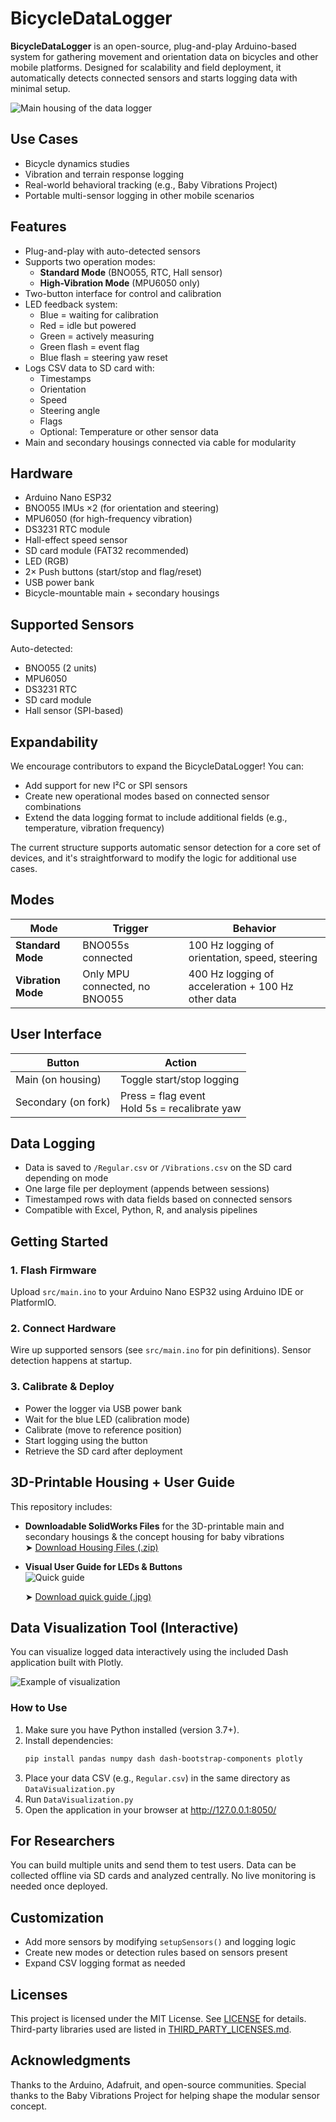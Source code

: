 # BicycleDataLogger

**BicycleDataLogger** is an open-source, plug-and-play Arduino-based system for gathering movement and orientation data on bicycles and other mobile platforms. Designed for scalability and field deployment, it automatically detects connected sensors and starts logging data with minimal setup.

![Main housing of the data logger](./images/DataLoggerHousing.jpg)

## Use Cases

- Bicycle dynamics studies
- Vibration and terrain response logging
- Real-world behavioral tracking (e.g., Baby Vibrations Project)
- Portable multi-sensor logging in other mobile scenarios

## Features

- Plug-and-play with auto-detected sensors
- Supports two operation modes:
  - **Standard Mode** (BNO055, RTC, Hall sensor)
  - **High-Vibration Mode** (MPU6050 only)
- Two-button interface for control and calibration
- LED feedback system:
  - Blue = waiting for calibration
  - Red = idle but powered
  - Green = actively measuring
  - Green flash = event flag
  - Blue flash = steering yaw reset
- Logs CSV data to SD card with:
  - Timestamps
  - Orientation
  - Speed
  - Steering angle
  - Flags
  - Optional: Temperature or other sensor data
- Main and secondary housings connected via cable for modularity

## Hardware

- Arduino Nano ESP32
- BNO055 IMUs ×2 (for orientation and steering)
- MPU6050 (for high-frequency vibration)
- DS3231 RTC module
- Hall-effect speed sensor
- SD card module (FAT32 recommended)
- LED (RGB)
- 2× Push buttons (start/stop and flag/reset)
- USB power bank
- Bicycle-mountable main + secondary housings

## Supported Sensors

Auto-detected:
- BNO055 (2 units)
- MPU6050
- DS3231 RTC
- SD card module
- Hall sensor (SPI-based)

## Expandability

We encourage contributors to expand the BicycleDataLogger! You can:

- Add support for new I²C or SPI sensors
- Create new operational modes based on connected sensor combinations
- Extend the data logging format to include additional fields (e.g., temperature, vibration frequency)

The current structure supports automatic sensor detection for a core set of devices, and it's straightforward to modify the logic for additional use cases.

## Modes

| Mode               | Trigger                              | Behavior |
|--------------------|--------------------------------------|----------|
| **Standard Mode**   | BNO055s connected                    | 100 Hz logging of orientation, speed, steering |
| **Vibration Mode**  | Only MPU connected, no BNO055        | 400 Hz logging of acceleration + 100 Hz other data |

## User Interface

| Button             | Action                                             |
|--------------------|----------------------------------------------------|
| Main (on housing)  | Toggle start/stop logging                         |
| Secondary (on fork)| Press = flag event<br>Hold 5s = recalibrate yaw   |

## Data Logging

- Data is saved to `/Regular.csv` or `/Vibrations.csv` on the SD card depending on mode
- One large file per deployment (appends between sessions)
- Timestamped rows with data fields based on connected sensors
- Compatible with Excel, Python, R, and analysis pipelines

## Getting Started

### 1. Flash Firmware

Upload `src/main.ino` to your Arduino Nano ESP32 using Arduino IDE or PlatformIO.

### 2. Connect Hardware

Wire up supported sensors (see `src/main.ino` for pin definitions). Sensor detection happens at startup.

### 3. Calibrate & Deploy

- Power the logger via USB power bank
- Wait for the blue LED (calibration mode)
- Calibrate (move to reference position)
- Start logging using the button
- Retrieve the SD card after deployment


## 3D-Printable Housing + User Guide

This repository includes:

- **Downloadable SolidWorks Files** for the 3D-printable main and secondary housings & the concept housing for baby vibrations  
  ➤ [Download Housing Files (.zip)](./SolidWorks_Housing.zip)

- **Visual User Guide for LEDs & Buttons**  
  ![Quick guide](./images/DataLoggerQuickGuide.jpg)
  
  ➤ [Download quick guide (.jpg)](./images//DataLoggerQuickGuide.jpg)

  


## Data Visualization Tool (Interactive)

You can visualize logged data interactively using the included Dash application built with Plotly.

![Example of visualization](./images/VisualizationTool.jpg)

### How to Use

1. Make sure you have Python installed (version 3.7+).
2. Install dependencies:
   ```bash
   pip install pandas numpy dash dash-bootstrap-components plotly
3. Place your data CSV (e.g., `Regular.csv`) in the same directory as `DataVisualization.py`
3. Run `DataVisualization.py`
4. Open the application in your browser at http://127.0.0.1:8050/


## For Researchers

You can build multiple units and send them to test users. Data can be collected offline via SD cards and analyzed centrally. No live monitoring is needed once deployed.

## Customization

- Add more sensors by modifying `setupSensors()` and logging logic
- Create new modes or detection rules based on sensors present
- Expand CSV logging format as needed

## Licenses

This project is licensed under the MIT License. See [LICENSE](./LICENSE) for details.  
Third-party libraries used are listed in [THIRD_PARTY_LICENSES.md](./THIRD_PARTY_LICENSES.md).

## Acknowledgments

Thanks to the Arduino, Adafruit, and open-source communities. Special thanks to the Baby Vibrations Project for helping shape the modular sensor concept.

